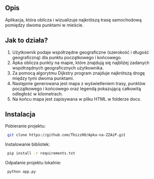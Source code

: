 ## Opis

Aplikacja, która oblicza i wizualizuje najkrótszą trasę samochodową pomiędzy dwoma punktami w mieście.

## Jak to działa?

1. Użytkownik podaje współrzędne geograficzne (szerokość i długość geograficzną) dla punktu początkowego i końcowego.
2. Apka oblicza punkty na mapie, które znajdują się najbliżej zadanych współrzędnych geograficznych użytkownika.
3. Za pomocą algorytmu Dijkstry program znajduje najkrótszą drogę między tymi dwoma punktami.
4. Następnie generowana jest mapa z wyświetleniem trasy, punktów początkowego i końcowego oraz legendą pokazującą całkowitą odległość w kilometrach.
5. Na końcu mapa jest zapisywana w pliku HTML w folderze docs.

## Instalacja

Pobieranie projektu:

```bash
 git clone https://github.com/Thizz00/Apka-na-ZZAiP.git
```
Instalowanie bibliotek:

```bash
 pip install -r requirements.txt
```
Odpalanie projektu lokalnie:

```bash
 python app.py
```
